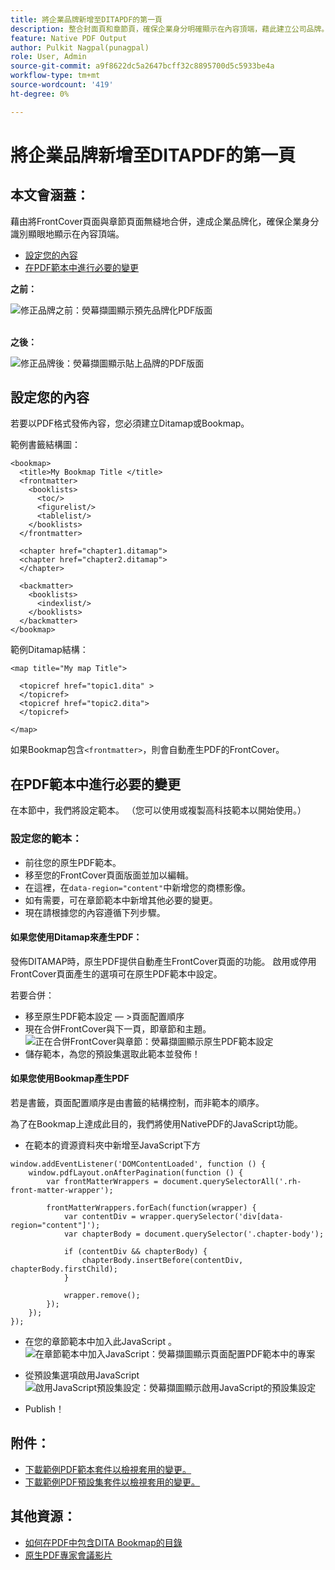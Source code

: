 ```yaml
---
title: 將企業品牌新增至DITAPDF的第一頁
description: 整合封面頁和章節頁，確保企業身分明確顯示在內容頂端，藉此建立公司品牌。
feature: Native PDF Output
author: Pulkit Nagpal(punagpal)
role: User, Admin
source-git-commit: a9f8622dc5a2647bcff32c8895700d5c5933be4a
workflow-type: tm+mt
source-wordcount: '419'
ht-degree: 0%

---
```


# 將企業品牌新增至DITAPDF的第一頁

## 本文會涵蓋：

藉由將FrontCover頁面與章節頁面無縫地合併，達成企業品牌化，確保企業身分識別顯眼地顯示在內容頂端。

- [設定您的內容](#set-up-your-content)
- [在PDF範本中進行必要的變更](#create-necessary-changes-in-pdf-template)

**之前：**

![修正品牌之前：熒幕擷圖顯示預先品牌化PDF版面](../assets/publishing/branding-image1.png)
<br>
<br>

**之後：**

![修正品牌後：熒幕擷圖顯示貼上品牌的PDF版面](../assets/publishing/branding-image2.png)

## 設定您的內容

若要以PDF格式發佈內容，您必須建立Ditamap或Bookmap。

範例書籤結構圖：

```
<bookmap>
  <title>My Bookmap Title </title>
  <frontmatter>
    <booklists>
      <toc/>
      <figurelist/>
      <tablelist/>
    </booklists>
  </frontmatter>

  <chapter href="chapter1.ditamap">
  <chapter href="chapter2.ditamap">
  </chapter>

  <backmatter>
    <booklists>
      <indexlist/>
    </booklists>
  </backmatter>
</bookmap>
```

範例Ditamap結構：

```
<map title="My map Title">

  <topicref href="topic1.dita" >
  </topicref>
  <topicref href="topic2.dita">
  </topicref>
  
</map>
```

如果Bookmap包含`<frontmatter>`，則會自動產生PDF的FrontCover。


## 在PDF範本中進行必要的變更

在本節中，我們將設定範本。 （您可以使用或複製高科技範本以開始使用。）

### 設定您的範本：

- 前往您的原生PDF範本。
- 移至您的FrontCover頁面版面並加以編輯。
- 在這裡，在`data-region="content"`中新增您的商標影像。
- 如有需要，可在章節範本中新增其他必要的變更。
- 現在請根據您的內容遵循下列步驟。


#### 如果您使用Ditamap來產生PDF：

發佈DITAMAP時，原生PDF提供自動產生FrontCover頁面的功能。 啟用或停用FrontCover頁面產生的選項可在原生PDF範本中設定。

若要合併：
- 移至原生PDF範本設定 — >頁面配置順序
- 現在合併FrontCover與下一頁，即章節和主題。
  ![正在合併FrontCover與章節：熒幕擷圖顯示原生PDF範本設定](../assets/publishing/branding-image3.png)
- 儲存範本，為您的預設集選取此範本並發佈！


#### 如果您使用Bookmap產生PDF

若是書籤，頁面配置順序是由書籤的結構控制，而非範本的順序。

為了在Bookmap上達成此目的，我們將使用NativePDF的JavaScript功能。

- 在範本的資源資料夾中新增至JavaScript下方

```
window.addEventListener('DOMContentLoaded', function () {
    window.pdfLayout.onAfterPagination(function () {
        var frontMatterWrappers = document.querySelectorAll('.rh-front-matter-wrapper');

        frontMatterWrappers.forEach(function(wrapper) {
            var contentDiv = wrapper.querySelector('div[data-region="content"]');
            var chapterBody = document.querySelector('.chapter-body');

            if (contentDiv && chapterBody) {
                chapterBody.insertBefore(contentDiv, chapterBody.firstChild);
            }

            wrapper.remove();
        });
    });
});
```

- 在您的章節範本中加入此JavaScript 。
  ![在章節範本中加入JavaScript：熒幕擷圖顯示頁面配置PDF範本中的專案](../assets/publishing/branding-image4.png)

- 從預設集選項啟用JavaScript
  ![啟用JavaScript預設集設定：熒幕擷圖顯示啟用JavaScript的預設集設定](../assets/publishing/branding-image5.png)

- Publish！

## 附件：

- [下載範例PDF範本套件以檢視套用的變更。](../assets/publishing/NativePDF_DemoTemplate.zip)
- [下載範例PDF預設集套件以檢視套用的變更。](../assets/publishing/Preset_Package.zip)


## 其他資源：

- [如何在PDF中包含DITA Bookmap的目錄](./how-to-include-bookmap-toc-in-pdf-publishing.md)
- [原生PDF專家會議影片](../../expert-sessions/native-pdf-publishing-eamples-part1-june2023.md)

